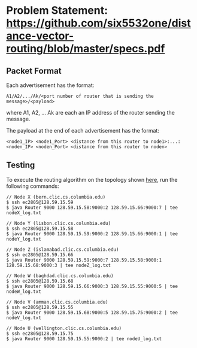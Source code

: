 Problem Statement: https://github.com/six5532one/distance-vector-routing/blob/master/specs.pdf
==================================================================================================

Packet Format
----------------
Each advertisement has the format:
```
A1/A2/.../Ak/<port number of router that is sending the message>/<payload>
```
where A1, A2, ... Ak are each an IP address of the router sending the message.

The payload at the end of each advertisement has the format:
```
<node1_IP> <node1_Port> <distance from this router to node1>:...:<noden_IP> <noden_Port> <distance from this router to noden>
```

Testing
----------------
To execute the routing algorithm on the topology shown [here](https://github.com/six5532one/distance-vector-routing/blob/master/sample_topology.jpg), run the following commands:
```
// Node X (bern.clic.cs.columbia.edu)
$ ssh ec2805@128.59.15.59
$ java Router 9000 128.59.15.58:9000:2 128.59.15.66:9000:7 | tee nodeX_log.txt

// Node Y (lisbon.clic.cs.columbia.edu)
$ ssh ec2805@128.59.15.58
$ java Router 9000 128.59.15.59:9000:2 128.59.15.66:9000:1 | tee nodeY_log.txt

// Node Z (islamabad.clic.cs.columbia.edu)
$ ssh ec2805@128.59.15.66
$ java Router 9000 128.59.15.59:9000:7 128.59.15.58:9000:1 128.59.15.68:9000:3 | tee nodeZ_log.txt

// Node W (baghdad.clic.cs.columbia.edu)
$ ssh ec2805@128.59.15.68
$ java Router 9000 128.59.15.66:9000:3 128.59.15.55:9000:5 | tee nodeW_log.txt

// Node V (amman.clic.cs.columbia.edu)
$ ssh ec2805@128.59.15.55
$ java Router 9000 128.59.15.68:9000:5 128.59.15.75:9000:2 | tee nodeV_log.txt

// Node U (wellington.clic.cs.columbia.edu)
$ ssh ec2805@128.59.15.75
$ java Router 9000 128.59.15.55:9000:2 | tee nodeU_log.txt
